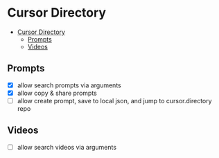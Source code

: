 # Cursor Directory

<!--toc:start-->

- [Cursor Directory](#cursor-directory)
  - [Prompts](#prompts)
  - [Videos](#videos)
  <!--toc:end-->

## Prompts

- [x] allow search prompts via arguments
- [x] allow copy & share prompts
- [ ] allow create prompt, save to local json, and jump to cursor.directory repo

## Videos

- [ ] allow search videos via arguments

